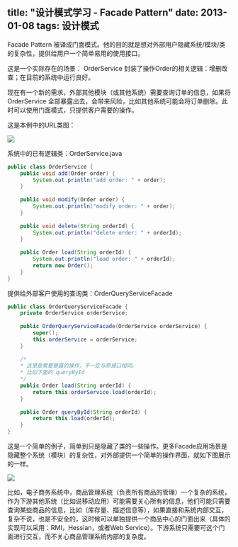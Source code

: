 title: "设计模式学习 - Facade Pattern"
date: 2013-01-08
tags: 设计模式
---

Facade Pattern 被译成门面模式。他的目的就是想对外部用户隐藏系统/模块/类的复杂性，提供给用户一个简单易用的使用接口。<!--more-->

这是一个实际存在的场景：
OrderService 封装了操作Order的相关逻辑：增删改查；在目前的系统中运行良好。

现在有一个新的需求，外部其他模块（或其他系统）需要查询订单的信息，如果将 OrderService 全部暴露出去，会带来风险，比如其他系统可能会将订单删除。此时可以使用门面模式，只提供客户需要的操作。

这是本例中的URL类图：

![](/images/class-facade.jpg)

系统中的已有逻辑类：OrderService.java

``` java
public class OrderService {
    public void add(Order order) {
        System.out.println("add order: " + order);
    }
 
    public void modify(Order order) {
        System.out.println("modify order: " + order);
    }
 
    public void delete(String orderId) {
        System.out.println("delete order: " + orderId);
    }
 
    public Order load(String orderId) {
        System.out.println("load order: " + orderId);
        return new Order();
    }
}
```

提供给外部客户使用的查询类：OrderQueryServiceFacade

``` java
public class OrderQueryServiceFacade {
    private OrderService orderService;
 
    public OrderQueryServiceFacade(OrderService orderService) {
        super();
        this.orderService = orderService;
    }
 
    /*
    * 这里是需要暴露的操作，不一定与原接口相同。
    * 比如下面的 queryById
    */
    public Order load(String orderId) {
        return this.orderService.load(orderId);
    }
 
    public Order queryById(String orderId) {
        return this.load(orderId);
    }
}
```

这是一个简单的例子，简单到只是隐藏了类的一些操作。更多Facade应用场景是隐藏整个系统（模块）的复杂性，对外部提供一个简单的操作界面，就如下图展示的一样。

![](/images/system-facade.jpg)

比如，电子商务系统中，商品管理系统（负责所有商品的管理）一个复杂的系统，作为下游其他系统（比如说移动应用）可能需要关心所有的信息，他们可能只需要查询某些商品的信息，比如（库存量、描述信息等），如果直接和系统内部交互，复杂不说，也是不安全的，这时候可以单独提供一个商品中心的门面出来（具体的实现可以采用：RMI，Hessian，或者Web Service）。下游系统只需要可这个门面进行交互，而不关心商品管理系统内部的复杂度。
